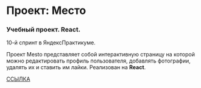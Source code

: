 # Проект: Место

### Учебный проект. React.

10-й спринт в ЯндексПрактикуме. 

Проект Mesto представляет собой интерактивную страницу на которой можно редактировать профиль пользователя, добавлять фотографии, удалять их и ставить им лайки. Реализован на **React**.

[ССЫЛКА]()